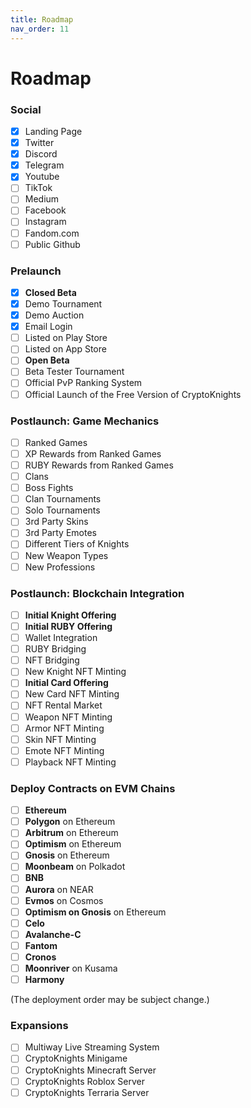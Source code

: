 ```yaml
---
title: Roadmap
nav_order: 11
---
```


# Roadmap

### Social

* [x] Landing Page
* [x] Twitter
* [x] Discord
* [x] Telegram
* [x] Youtube
* [ ] TikTok
* [ ] Medium
* [ ] Facebook
* [ ] Instagram
* [ ] Fandom.com
* [ ] Public Github

### Prelaunch

* [x] **Closed Beta**
* [x] Demo Tournament
* [x] Demo Auction
* [x] Email Login
* [ ] Listed on Play Store
* [ ] Listed on App Store
* [ ] **Open Beta**
* [ ] Beta Tester Tournament
* [ ] Official PvP Ranking System
* [ ] Official Launch of the Free Version of CryptoKnights

### Postlaunch: Game Mechanics

* [ ] Ranked Games
* [ ] XP Rewards from Ranked Games
* [ ] RUBY Rewards from Ranked Games
* [ ] Clans
* [ ] Boss Fights
* [ ] Clan Tournaments
* [ ] Solo Tournaments
* [ ] 3rd Party Skins
* [ ] 3rd Party Emotes
* [ ] Different Tiers of Knights
* [ ] New Weapon Types
* [ ] New Professions

### Postlaunch: Blockchain Integration

* [ ] **Initial Knight Offering**
* [ ] **Initial RUBY Offering**
* [ ] Wallet Integration
* [ ] RUBY Bridging
* [ ] NFT Bridging
* [ ] New Knight NFT Minting
* [ ] **Initial Card Offering**
* [ ] New Card NFT Minting
* [ ] NFT Rental Market
* [ ] Weapon NFT Minting
* [ ] Armor NFT Minting
* [ ] Skin NFT Minting
* [ ] Emote NFT Minting
* [ ] Playback NFT Minting

### Deploy Contracts on EVM Chains

* [ ] **Ethereum**
* [ ] **Polygon** on Ethereum
* [ ] **Arbitrum** on Ethereum
* [ ] **Optimism** on Ethereum
* [ ] **Gnosis** on Ethereum
* [ ] **Moonbeam** on Polkadot
* [ ] **BNB**
* [ ] **Aurora** on NEAR
* [ ] **Evmos** on Cosmos
* [ ] **Optimism on Gnosis** on Ethereum
* [ ] **Celo**
* [ ] **Avalanche-C**
* [ ] **Fantom**
* [ ] **Cronos**
* [ ] **Moonriver** on Kusama
* [ ] **Harmony**

(The deployment order may be subject change.)

### Expansions

* [ ] Multiway Live Streaming System
* [ ] CryptoKnights Minigame
* [ ] CryptoKnights Minecraft Server
* [ ] CryptoKnights Roblox Server
* [ ] CryptoKnights Terraria Server
